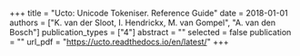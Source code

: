 +++
title = "Ucto: Unicode Tokeniser. Reference Guide"
date = 2018-01-01
authors = ["K. van der Sloot, I. Hendrickx, M. van Gompel", "A. van den Bosch"]
publication_types = ["4"]
abstract = ""
selected = false
publication = ""
url_pdf = "https://ucto.readthedocs.io/en/latest/"
+++

